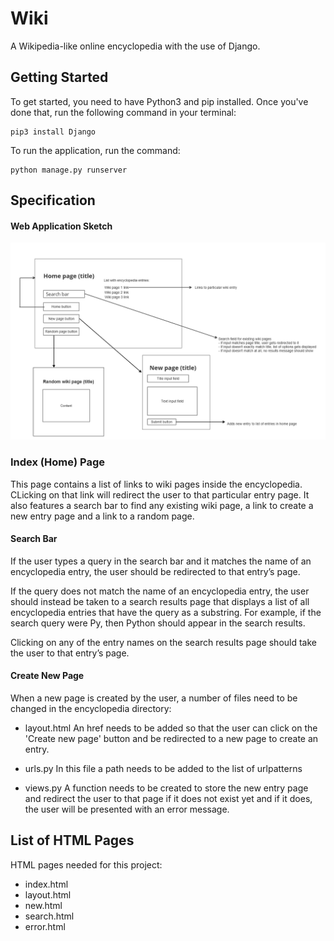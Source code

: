# Wiki

A Wikipedia-like online encyclopedia with the use of Django.


## Getting Started

To get started, you need to have Python3 and pip installed.
Once you've done that, run the following command in your terminal: 
```
pip3 install Django
```

To run the application, run the command:
```
python manage.py runserver
```

## Specification

#### Web Application Sketch

![Image of the wiki sketch](sketches/wiki_sketch.png)


### Index (Home) Page
This page contains a list of links to wiki pages inside the encyclopedia. CLicking on that link will redirect the user to that particular entry page. It also features a search bar to find any existing wiki page, a link to create a new entry page and a link to a random page. 

#### Search Bar
If the user types a query in the search bar and it matches the name of an encyclopedia entry, the user should be redirected to that entry’s page. 

If the query does not match the name of an encyclopedia entry, the user should instead be taken to a search results page that displays a list of all encyclopedia entries that have the query as a substring. For example, if the search query were Py, then Python should appear in the search results.

Clicking on any of the entry names on the search results page should take the user to that entry’s page.

#### Create New Page
When a new page is created by the user, a number of files need to be changed in the encyclopedia directory:
* layout.html
An href needs to be added so that the user can click on the 'Create new page' button and be redirected to a new page to create an entry.

* urls.py
In this file a path needs to be added to the list of urlpatterns

* views.py
A function needs to be created to store the new entry page and redirect the user to that page if it does not exist yet and if it does, the user will be presented with an error message.

## List of HTML Pages
HTML pages needed for this project:
* index.html
* layout.html
* new.html
* search.html
* error.html 

